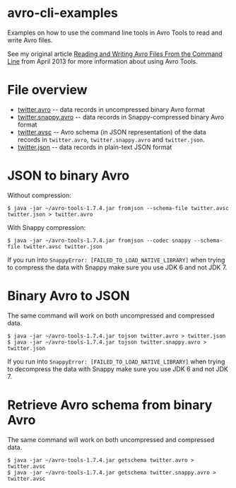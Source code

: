 # avro-cli-examples

Examples on how to use the command line tools in Avro Tools to read and write Avro files.

See my original article
[Reading and Writing Avro Files From the Command Line](http://www.michael-noll.com/blog/2013/03/17/reading-and-writing-avro-files-from-the-command-line/#json-to-binary-avro)
from April 2013 for more information about using Avro Tools.

# File overview

* [twitter.avro](https://github.com/miguno/avro-cli-examples/blob/master/twitter.avro) -- data records in uncompressed
  binary Avro format
* [twitter.snappy.avro](https://github.com/miguno/avro-cli-examples/blob/master/twitter.snappy.avro) -- data records in
  Snappy-compressed binary Avro format
* [twitter.avsc](https://github.com/miguno/avro-cli-examples/blob/master/twitter.avsc) -- Avro schema (in JSON
  representation) of the data records in ``twitter.avro``, ``twitter.snappy.avro`` and ``twitter.json``.
* [twitter.json](https://github.com/miguno/avro-cli-examples/blob/master/twitter.avro) -- data records in plain-text
  JSON format


# JSON to binary Avro

Without compression:

    $ java -jar ~/avro-tools-1.7.4.jar fromjson --schema-file twitter.avsc twitter.json > twitter.avro

With Snappy compression:

    $ java -jar ~/avro-tools-1.7.4.jar fromjson --codec snappy --schema-file twitter.avsc twitter.json

If you run into ``SnappyError: [FAILED_TO_LOAD_NATIVE_LIBRARY]`` when trying to compress the data with Snappy make sure
you use JDK 6 and not JDK 7.


# Binary Avro to JSON

The same command will work on both uncompressed and compressed data.

    $ java -jar ~/avro-tools-1.7.4.jar tojson twitter.avro > twitter.json
    $ java -jar ~/avro-tools-1.7.4.jar tojson twitter.snappy.avro > twitter.json

If you run into ``SnappyError: [FAILED_TO_LOAD_NATIVE_LIBRARY]`` when trying to decompress the data with Snappy make
sure you use JDK 6 and not JDK 7.


# Retrieve Avro schema from binary Avro

The same command will work on both uncompressed and compressed data.

    $ java -jar ~/avro-tools-1.7.4.jar getschema twitter.avro > twitter.avsc
    $ java -jar ~/avro-tools-1.7.4.jar getschema twitter.snappy.avro > twitter.avsc


